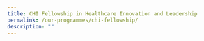 ```yaml
---
title: CHI Fellowship in Healthcare Innovation and Leadership
permalink: /our-programmes/chi-fellowship/
description: ""
---
```


